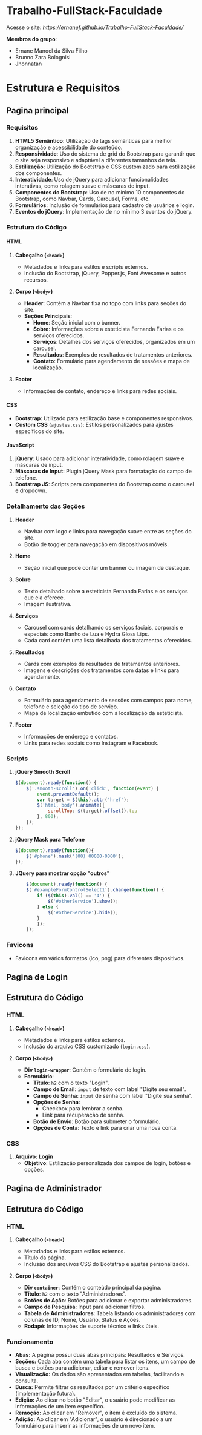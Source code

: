 # Trabalho-FullStack-Faculdade
Acesse o site: *https://ernanef.github.io/Trabalho-FullStack-Faculdade/* 

**Membros do grupo**: 
- Ernane Manoel da Silva Filho
- Brunno Zara Bolognisi
- Jhonnatan

# Estrutura e Requisitos

## Pagina principal


### Requisitos

1. **HTML5 Semântico**: Utilização de tags semânticas para melhor organização e acessibilidade do conteúdo.
2. **Responsividade**: Uso do sistema de grid do Bootstrap para garantir que o site seja responsivo e adaptável a diferentes tamanhos de tela.
3. **Estilização**: Utilização do Bootstrap e CSS customizado para estilização dos componentes.
4. **Interatividade**: Uso de jQuery para adicionar funcionalidades interativas, como rolagem suave e máscaras de input.
5. **Componentes do Bootstrap**: Uso de no mínimo 10 componentes do Bootstrap, como Navbar, Cards, Carousel, Forms, etc.
6. **Formulários**: Inclusão de formulários para cadastro de usuários e login.
7. **Eventos do jQuery**: Implementação de no mínimo 3 eventos do jQuery.

### Estrutura do Código

#### HTML

1. **Cabeçalho (`<head>`)**
    - Metadados e links para estilos e scripts externos.
    - Inclusão do Bootstrap, jQuery, Popper.js, Font Awesome e outros recursos.
    
2. **Corpo (`<body>`)**
    - **Header**: Contém a Navbar fixa no topo com links para seções do site.
    - **Seções Principais**:
        - **Home**: Seção inicial com o banner.
        - **Sobre**: Informações sobre a esteticista Fernanda Farias e os serviços oferecidos.
        - **Serviços**: Detalhes dos serviços oferecidos, organizados em um carousel.
        - **Resultados**: Exemplos de resultados de tratamentos anteriores.
        - **Contato**: Formulário para agendamento de sessões e mapa de localização.

3. **Footer**
    - Informações de contato, endereço e links para redes sociais.

#### CSS

- **Bootstrap**: Utilizado para estilização base e componentes responsivos.
- **Custom CSS** (`ajustes.css`): Estilos personalizados para ajustes específicos do site.

#### JavaScript

1. **jQuery**: Usado para adicionar interatividade, como rolagem suave e máscaras de input.
2. **Máscaras de Input**: Plugin jQuery Mask para formatação do campo de telefone.
3. **Bootstrap JS**: Scripts para componentes do Bootstrap como o carousel e dropdown.

### Detalhamento das Seções

1. **Header**
    - Navbar com logo e links para navegação suave entre as seções do site.
    - Botão de toggler para navegação em dispositivos móveis.

2. **Home**
    - Seção inicial que pode conter um banner ou imagem de destaque.

3. **Sobre**
    - Texto detalhado sobre a esteticista Fernanda Farias e os serviços que ela oferece.
    - Imagem ilustrativa.

4. **Serviços**
    - Carousel com cards detalhando os serviços faciais, corporais e especiais como Banho de Lua e Hydra Gloss Lips.
    - Cada card contém uma lista detalhada dos tratamentos oferecidos.

5. **Resultados**
    - Cards com exemplos de resultados de tratamentos anteriores.
    - Imagens e descrições dos tratamentos com datas e links para agendamento.

6. **Contato**
    - Formulário para agendamento de sessões com campos para nome, telefone e seleção do tipo de serviço.
    - Mapa de localização embutido com a localização da esteticista.

7. **Footer**
    - Informações de endereço e contatos.
    - Links para redes sociais como Instagram e Facebook.

### Scripts

1. **jQuery Smooth Scroll**
    ```javascript
    $(document).ready(function() {
        $('.smooth-scroll').on('click', function(event) {
            event.preventDefault();
            var target = $(this).attr('href');
            $('html, body').animate({
                scrollTop: $(target).offset().top
            }, 800);
        });
    });
    ```

2. **jQuery Mask para Telefone**
    ```javascript
    $(document).ready(function(){
        $('#phone').mask('(00) 00000-0000');
    });
    ```


3. **JQuery para mostrar opção "outros"**
    ```javascript
        $(document).ready(function() {
        $('#exampleFormControlSelect1').change(function() {
            if ($(this).val() == '4') {
                $('#otherService').show();
            } else {
                $('#otherService').hide();
            }
            });
        });
    ```

### Favicons

- Favicons em vários formatos (ico, png) para diferentes dispositivos.


## Pagina de Login


## Estrutura do Código

### HTML

1. **Cabeçalho (`<head>`)**
    - Metadados e links para estilos externos.
    - Inclusão do arquivo CSS customizado (`login.css`).

2. **Corpo (`<body>`)**
    - **Div `login-wrapper`**: Contém o formulário de login.
    - **Formulário**:
        - **Título**: `h2` com o texto "Login".
        - **Campo de Email**: `input` de texto com label "Digite seu email".
        - **Campo de Senha**: `input` de senha com label "Digite sua senha".
        - **Opções de Senha**:
            - Checkbox para lembrar a senha.
            - Link para recuperação de senha.
        - **Botão de Envio**: Botão para submeter o formulário.
        - **Opções de Conta**: Texto e link para criar uma nova conta.


### CSS

1. **Arquivo: Login**
    - **Objetivo**: Estilização personalizada dos campos de login, botões e opções.





## Pagina de Administrador

## Estrutura do Código

### HTML

1. **Cabeçalho (`<head>`)**
    - Metadados e links para estilos externos.
    - Título da página.
    - Inclusão dos arquivos CSS do Bootstrap e ajustes personalizados.

2. **Corpo (`<body>`)**
    - **Div `container`**: Contém o conteúdo principal da página.
    - **Título**: `h2` com o texto "Administradores".
    - **Botões de Ação**: Botões para adicionar e exportar administradores.
    - **Campo de Pesquisa**: Input para adicionar filtros.
    - **Tabela de Administradores**: Tabela listando os administradores com colunas de ID, Nome, Usuário, Status e Ações.
    - **Rodapé**: Informações de suporte técnico e links úteis.

### Funcionamento

* **Abas:** A página possui duas abas principais: Resultados e Serviços.
* **Seções:** Cada aba contém uma tabela para listar os itens, um campo de busca e botões para adicionar, editar e remover itens.
* **Visualização:** Os dados são apresentados em tabelas, facilitando a consulta.
* **Busca:** Permite filtrar os resultados por um critério específico (implementação futura).
* **Edição:** Ao clicar no botão "Editar", o usuário pode modificar as informações de um item específico.
* **Remoção:** Ao clicar em "Remover", o item é excluído do sistema.
* **Adição:** Ao clicar em "Adicionar", o usuário é direcionado a um formulário para inserir as informações de um novo item.
